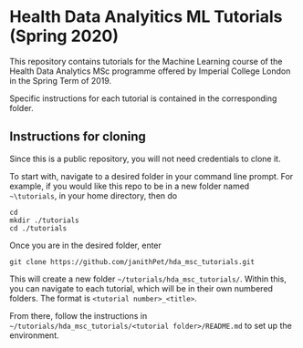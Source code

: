 # Health Data Analyitics ML Tutorials (Spring 2020)

This repository contains tutorials for the Machine Learning course of the Health Data Analytics MSc programme offered by Imperial College London in the Spring Term of 2019.

Specific instructions for each tutorial is contained in the corresponding folder.

## Instructions for cloning
Since this is a public repository, you will not need credentials to clone it.

To start with, navigate to a desired folder in your command line prompt. For example, if you would like this repo to be in a new folder named `~\tutorials`, in your home directory, then do

```
cd
mkdir ./tutorials
cd ./tutorials
```

Once you are in the desired folder, enter

```
git clone https://github.com/janithPet/hda_msc_tutorials.git
```

This will create a new folder `~/tutorials/hda_msc_tutorials/`. Within this, you can navigate to each tutorial, which will be in their own numbered folders. The format is `<tutorial number>_<title>`.

From there, follow the instructions in `~/tutorials/hda_msc_tutorials/<tutorial folder>/README.md` to set up the environment.
